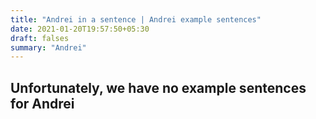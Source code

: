 ```yaml
---
title: "Andrei in a sentence | Andrei example sentences"
date: 2021-01-20T19:57:50+05:30
draft: falses
summary: "Andrei"
---
```

## Unfortunately, we have no example sentences for Andrei                 
